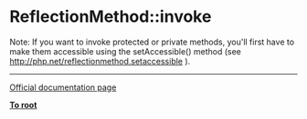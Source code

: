 # ReflectionMethod::invoke



Note: If you want to invoke protected or private methods, you&apos;ll first have to make them accessible using the setAccessible() method (see http://php.net/reflectionmethod.setaccessible ).  

---

[Official documentation page](https://www.php.net/manual/en/reflectionmethod.invoke.php)

**[To root](/README.md)**